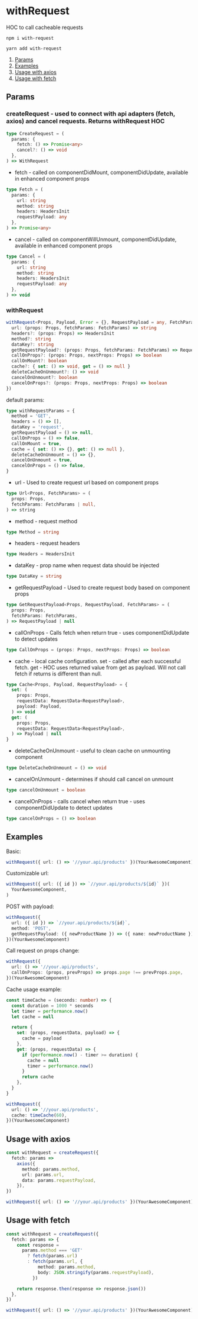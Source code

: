 # withRequest

HOC to call cacheable requests

```
npm i with-request
```

```
yarn add with-request
```

1. [Params](#Params)
2. [Examples](#Examples)
3. [Usage with axios](#Usage-with-axios)
4. [Usage with fetch](#Usage-with-fetch)

## Params

### **createRequest** - used to connect with api adapters (fetch, axios) and cancel requests. Returns withRequest HOC

```ts
type CreateRequest = (
  params: {
    fetch: () => Promise<any>
    cancel?: () => void
  },
) => WithRequest
```

- fetch - called on componentDidMount, componentDidUpdate, available in enhanced component props

```ts
type Fetch = (
  params: {
    url: string
    method: string
    headers: HeadersInit
    requestPayload: any
  },
) => Promise<any>
```

- cancel - called on componentWillUnmount, componentDidUpdate, available in enhanced component props

```ts
type Cancel = (
  params: {
    url: string
    method: string
    headers: HeadersInit
    requestPayload: any
  },
) => void
```

### **withRequest**

```ts
withRequest<Props, Payload, Error = {}, RequestPayload = any, FetchParams = any>({
  url: (props: Props, fetchParams: FetchParams) => string
  headers?: (props: Props) => HeadersInit
  method?: string
  dataKey?: string
  getRequestPayload?: (props: Props, fetchParams: FetchParams) => RequestPayload | null
  callOnProps?: (props: Props, nextProps: Props) => boolean
  callOnMount?: boolean
  cache?: { set: () => void, get = () => null }
  deleteCacheOnUnmount?: () => void
  cancelOnUnmount?: boolean
  cancelOnProps?: (props: Props, nextProps: Props) => boolean
})
```

default params:

```ts
type withRequestParams = {
  method = 'GET',
  headers = () => [],
  dataKey = 'request',
  getRequestPayload = () => null,
  callOnProps = () => false,
  callOnMount = true,
  cache = { set: () => {}, get: () => null },
  deleteCacheOnUnmount = () => {},
  cancelOnUnmount = true,
  cancelOnProps = () => false,
}
```

- url - Used to create request url based on component props

```ts
type Url<Props, FetchParams> = (
  props: Props,
  fetchParams: FetchParams | null,
) => string
```

- method - request method

```ts
type Method = string
```

- headers - request headers

```ts
type Headers = HeadersInit
```

- dataKey - prop name when request data should be injected

```ts
type DataKey = string
```

- getRequestPayload - Used to create request body based on component props

```ts
type GetRequestPayload<Props, RequestPayload, FetchParams> = (
  props: Props,
  fetchParams: FetchParams,
) => RequestPayload | null
```

- callOnProps - Calls fetch when return true - uses componentDidUpdate to detect updates

```ts
type CallOnProps = (props: Props, nextProps: Props) => boolean
```

- cache - local cache configuration.
  set - called after each successful fetch.
  get - HOC uses returned value from get as payload. Will not call fetch if returns is different than null.

```ts
type Cache<Props, Payload, RequestPayload> = {
  set: (
    props: Props,
    requestData: RequestData<RequestPayload>,
    payload: Payload,
  ) => void
  get: (
    props: Props,
    requestData: RequestData<RequestPayload>,
  ) => Payload | null
}
```

- deleteCacheOnUnmount - useful to clean cache on unmounting component

```ts
type DeleteCacheOnUnmount = () => void
```

- cancelOnUnmount - determines if should call cancel on unmount

```ts
type cancelOnUnmount = boolean
```

- cancelOnProps - calls cancel when return true - uses componentDidUpdate to detect updates

```ts
type cancelOnProps = () => boolean
```

## Examples

Basic:

```ts
withRequest({ url: () => '//your.api/products' })(YourAwesomeComponent)
```

Customizable url:

```ts
withRequest({ url: ({ id }) => `//your.api/products/${id}` })(
  YourAwesomeComponent,
)
```

POST with payload:

```ts
withRequest({
  url: ({ id }) => `//your.api/products/${id}`,
  method: 'POST',
  getRequestPayload: ({ newProductName }) => ({ name: newProductName }),
})(YourAwesomeComponent)
```

Call request on props change:

```ts
withRequest({
  url: () => '//your.api/products',
  callOnProps: (props, prevProps) => props.page !== prevProps.page,
})(YourAwesomeComponent)
```

Cache usage example:

```ts
const timeCache = (seconds: number) => {
  const duration = 1000 * seconds
  let timer = performance.now()
  let cache = null

  return {
    set: (props, requestData, payload) => {
      cache = payload
    },
    get: (props, requestData) => {
      if (performance.now() - timer >= duration) {
        cache = null
        timer = performance.now()
      }
      return cache
    },
  }
}

withRequest({
  url: () => '//your.api/products',
  cache: timeCache(60),
})(YourAwesomeComponent)
```

## Usage with axios

```ts
const withRequest = createRequest({
  fetch: params =>
    axios({
      method: params.method,
      url: params.url,
      data: params.requestPayload,
    }),
})

withRequest({ url: () => '//your.api/products' })(YourAwesomeComponent)
```

## Usage with fetch

```ts
const withRequest = createRequest({
  fetch: params => {
    const response =
      params.method === 'GET'
        ? fetch(params.url)
        : fetch(params.url, {
            method: params.method,
            body: JSON.stringify(params.requestPayload),
          })

    return response.then(response => response.json())
  },
})

withRequest({ url: () => '//your.api/products' })(YourAwesomeComponent)
```
